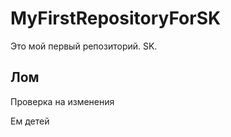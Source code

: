 # MyFirstRepositoryForSK
Это мой первый репозиторий. SK.

## Лом


Проверка на изменения


Ем детей
